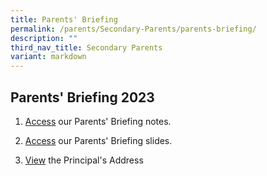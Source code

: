 ```yaml
---
title: Parents' Briefing
permalink: /parents/Secondary-Parents/parents-briefing/
description: ""
third_nav_title: Secondary Parents
variant: markdown
---
```

## Parents' Briefing 2023


1. [Access](https://drive.google.com/drive/folders/198X5hWbdCqpBUIaiiGRgQyvQJLzhCLz-?usp=share_link) our Parents' Briefing notes.

2. [Access](https://drive.google.com/drive/folders/1vQrX3gpRdVtSLPezaa_o0XA5Vgzs1Uoo?usp=share_link) our Parents' Briefing slides.

3. [View](https://www.youtube.com/watch?v=UR07CITaE4E) the Principal's Address